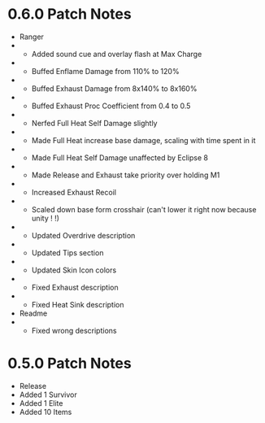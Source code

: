 # 0.6.0 Patch Notes
- Ranger
- - Added sound cue and overlay flash at Max Charge
- - Buffed Enflame Damage from 110% to 120%
- - Buffed Exhaust Damage from 8x140% to 8x160%
- - Buffed Exhaust Proc Coefficient from 0.4 to 0.5
- - Nerfed Full Heat Self Damage slightly
- - Made Full Heat increase base damage, scaling with time spent in it
- - Made Full Heat Self Damage unaffected by Eclipse 8
- - Made Release and Exhaust take priority over holding M1
- - Increased Exhaust Recoil
- - Scaled down base form crosshair (can't lower it right now because unity ! !)
- - Updated Overdrive description
- - Updated Tips section
- - Updated Skin Icon colors
- - Fixed Exhaust description
- - Fixed Heat Sink description
- Readme
- - Fixed wrong descriptions

# 0.5.0 Patch Notes
- Release
- Added 1 Survivor
- Added 1 Elite
- Added 10 Items
